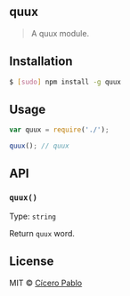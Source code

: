 ## quux
> A quux module.

## Installation

```sh
$ [sudo] npm install -g quux
```

## Usage

```js
var quux = require('./');

quux(); // quux
```

## API

### `quux()`

Type: `string`

Return `quux` word.

## License

MIT © [Cícero Pablo](http://ciceropablo.github.io)
